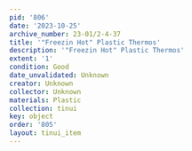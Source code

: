 ```yaml
---
pid: '806'
date: '2023-10-25'
archive_number: 23-01/2-4-37
title: '"Freezin Hot" Plastic Thermos'
description: '"Freezin Hot" Plastic Thermos'
extent: '1'
condition: Good
date_unvalidated: Unknown
creator: Unknown
collector: Unknown
materials: Plastic
collection: tinui
key: object
order: '805'
layout: tinui_item
---
```

